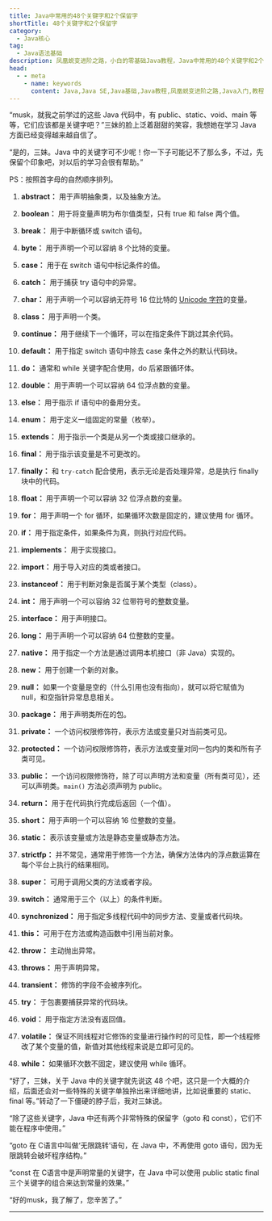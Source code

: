```yaml
---
title: Java中常用的48个关键字和2个保留字
shortTitle: 48个关键字和2个保留字
category:
  - Java核心
tag: 
  - Java语法基础
description: 凤凰蜕变进阶之路，小白的零基础Java教程，Java中常用的48个关键字和2个保留字
head:
  - - meta
    - name: keywords
      content: Java,Java SE,Java基础,Java教程,凤凰蜕变进阶之路,Java入门,教程,Java保留字,Java关键字,关键字,保留字
---
```


“musk，就我之前学过的这些 Java 代码中，有 public、static、void、main 等等，它们应该都是关键字吧？”三妹的脸上泛着甜甜的笑容，我想她在学习 Java 方面已经变得越来越自信了。

“是的，三妹。Java 中的关键字可不少呢！你一下子可能记不了那么多，不过，先保留个印象吧，对以后的学习会很有帮助。”

PS：按照首字母的自然顺序排列。

1. **abstract：** 用于声明抽象类，以及抽象方法。

2. **boolean：** 用于将变量声明为布尔值类型，只有 true 和 false 两个值。

3. **break：** 用于中断循环或 switch 语句。

4. **byte：** 用于声明一个可以容纳 8 个比特的变量。

5. **case：** 用于在 switch 语句中标记条件的值。

6. **catch：** 用于捕获 try 语句中的异常。

7. **char：** 用于声明一个可以容纳无符号 16 位比特的 [Unicode 字符](https://mp.weixin.qq.com/s/pNQjlXOivIgO3pbYc0GnpA)的变量。

8. **class：** 用于声明一个类。

9. **continue：** 用于继续下一个循环，可以在指定条件下跳过其余代码。

10. **default：** 用于指定 switch 语句中除去 case 条件之外的默认代码块。

11. **do：** 通常和 while 关键字配合使用，do 后紧跟循环体。

12. **double：** 用于声明一个可以容纳 64 位浮点数的变量。

13. **else：** 用于指示 if 语句中的备用分支。

14. **enum：** 用于定义一组固定的常量（枚举）。

15. **extends：** 用于指示一个类是从另一个类或接口继承的。

16. **final：** 用于指示该变量是不可更改的。

17. **finally：** 和 `try-catch` 配合使用，表示无论是否处理异常，总是执行 finally 块中的代码。

18. **float：** 用于声明一个可以容纳 32 位浮点数的变量。

19. **for：** 用于声明一个 for 循环，如果循环次数是固定的，建议使用 for 循环。

20. **if：** 用于指定条件，如果条件为真，则执行对应代码。

21. **implements：** 用于实现接口。

22. **import：** 用于导入对应的类或者接口。

23. **instanceof：** 用于判断对象是否属于某个类型（class）。

24. **int：** 用于声明一个可以容纳 32 位带符号的整数变量。

25. **interface：** 用于声明接口。

26. **long：** 用于声明一个可以容纳 64 位整数的变量。

27. **native：** 用于指定一个方法是通过调用本机接口（非 Java）实现的。

28. **new：** 用于创建一个新的对象。

29. **null：** 如果一个变量是空的（什么引用也没有指向），就可以将它赋值为 null，和空指针异常息息相关。

30. **package：** 用于声明类所在的包。

31. **private：** 一个访问权限修饰符，表示方法或变量只对当前类可见。

32. **protected：** 一个访问权限修饰符，表示方法或变量对同一包内的类和所有子类可见。

33. **public：** 一个访问权限修饰符，除了可以声明方法和变量（所有类可见），还可以声明类。`main()` 方法必须声明为 public。

34. **return：** 用于在代码执行完成后返回（一个值）。

35. **short：** 用于声明一个可以容纳 16 位整数的变量。

36. **static：** 表示该变量或方法是静态变量或静态方法。

37. **strictfp：** 并不常见，通常用于修饰一个方法，确保方法体内的浮点数运算在每个平台上执行的结果相同。

38. **super：** 可用于调用父类的方法或者字段。

39. **switch：** 通常用于三个（以上）的条件判断。

40. **synchronized：** 用于指定多线程代码中的同步方法、变量或者代码块。

41. **this：** 可用于在方法或构造函数中引用当前对象。

42. **throw：** 主动抛出异常。

43. **throws：** 用于声明异常。

44. **transient：**  修饰的字段不会被序列化。

45. **try：** 于包裹要捕获异常的代码块。

46. **void：** 用于指定方法没有返回值。

47. **volatile：** 保证不同线程对它修饰的变量进行操作时的可见性，即一个线程修改了某个变量的值，新值对其他线程来说是立即可见的。

48. **while：** 如果循环次数不固定，建议使用 while 循环。

“好了，三妹，关于 Java 中的关键字就先说这 48 个吧，这只是一个大概的介绍，后面还会对一些特殊的关键字单独拎出来详细地讲，比如说重要的 static、final 等。”转动了一下僵硬的脖子后，我对三妹说。

“除了这些关键字，Java 中还有两个非常特殊的保留字（goto 和 const），它们不能在程序中使用。”

“goto 在 C语言中叫做‘无限跳转’语句，在 Java 中，不再使用 goto 语句，因为无限跳转会破坏程序结构。”

“const 在 C语言中是声明常量的关键字，在 Java 中可以使用 public static final 三个关键字的组合来达到常量的效果。”

“好的musk，我了解了，您辛苦了。”

----
